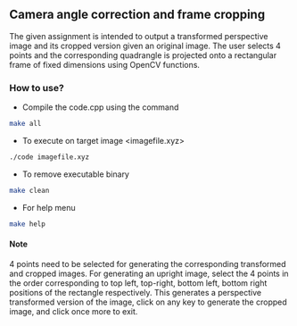 ## Camera angle correction and frame cropping 

The given assignment is intended to output a transformed perspective image and its cropped version given an original image. The user selects 4 points and the corresponding quadrangle is projected onto a rectangular frame of fixed dimensions using OpenCV functions.

### How to use?

* Compile the code.cpp using the command
```sh
make all
```
* To execute on target image <imagefile.xyz>
```sh
./code imagefile.xyz
```
* To remove executable binary
```sh
make clean
```
* For help menu
```sh
make help
```

#### Note
4 points need to be selected for generating the corresponding transformed and cropped images. For generating an upright image, select the 4 points in the order corresponding to top left, top-right, bottom left, bottom right positions of the rectangle respectively. This generates a perspective transformed version of the image, click on any key to generate the cropped image, and click once more to exit.





